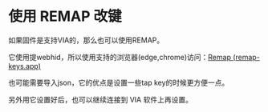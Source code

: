 # 使用 REMAP 改键

如果固件是支持VIA的，那么也可以使用REMAP。

它使用提webhid，所以使用支持的浏览器(edge,chrome)访问：[Remap (remap-keys.app)](https://remap-keys.app/configure) 

也可能需要导入json，它的优点是设置一些tap key的时候更方便一点。

另外用它设置好后，也可以继续连接到 VIA 软件上再设置。